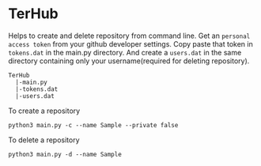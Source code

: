 # TerHub
Helps to create and delete repository from command line.
Get an `personal access token` from your github developer settings.
Copy paste that token in `tokens.dat` in the main.py directory.
And create a `users.dat` in the same directory containing only your username(required for deleting repository).

```
TerHub
  |-main.py
  |-tokens.dat
  |-users.dat
```

To create a repository
```
python3 main.py -c --name Sample --private false 
```

To delete a repository 
```
python3 main.py -d --name Sample
```
